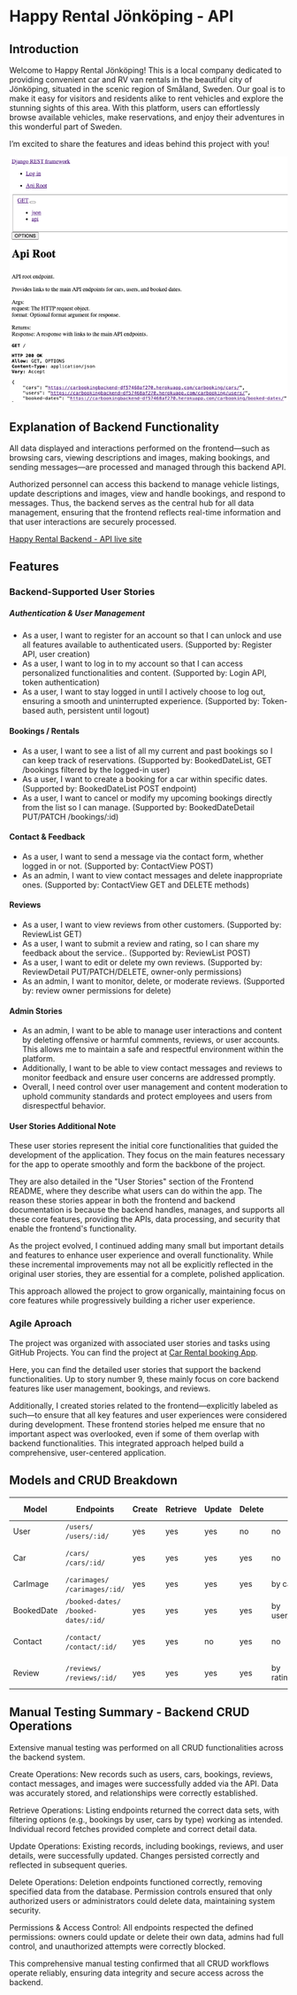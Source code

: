 # Happy Rental Jönköping - API 

## Introduction 

Welcome to Happy Rental Jönköping!
This is a local company dedicated to providing convenient car and RV van rentals in the beautiful city of Jönköping, situated in the scenic region of Småland, Sweden. Our goal is to make it easy for visitors and residents alike to rent vehicles and explore the stunning sights of this area. With this platform, users can effortlessly browse available vehicles, make reservations, and enjoy their adventures in this wonderful part of Sweden.  

I’m excited to share the features and ideas behind this project with you!

![API-Backend](static/images/screenshots/apiimage.png)

## Explanation of Backend Functionality

All data displayed and interactions performed on the frontend—such as browsing cars, viewing descriptions and images, making bookings, and sending messages—are processed and managed through this backend API.  

Authorized personnel can access this backend to manage vehicle listings, update descriptions and images, view and handle bookings, and respond to messages. Thus, the backend serves as the central hub for all data management, ensuring that the frontend reflects real-time information and that user interactions are securely processed.



[Happy Rental Backend - API live site](https://carbookingbackend-df57468af270.herokuapp.com/)

## Features

### Backend-Supported User Stories

##### Authentication & User Management

* As a user, I want to register for an account so that I can unlock and use all features available to authenticated users.
(Supported by: Register API, user creation)
* As a user, I want to log in to my account so that I can access personalized functionalities and content.
(Supported by: Login API, token authentication)
* As a user, I want to stay logged in until I actively choose to log out, ensuring a smooth and uninterrupted experience.
(Supported by: Token-based auth, persistent until logout)

#### Bookings / Rentals

* As a user, I want to see a list of all my current and past bookings so I can keep track of reservations.
(Supported by: BookedDateList, GET /bookings filtered by the logged-in user)
* As a user, I want to create a booking for a car within specific dates.
(Supported by: BookedDateList POST endpoint)
* As a user, I want to cancel or modify my upcoming bookings directly from the list so I can manage.
(Supported by: BookedDateDetail PUT/PATCH /bookings/:id)

#### Contact & Feedback

* As a user, I want to send a message via the contact form, whether logged in or not.
(Supported by: ContactView POST)
* As an admin, I want to view contact messages and delete inappropriate ones.
(Supported by: ContactView GET and DELETE methods)

#### Reviews

* As a user, I want to view reviews from other customers.
(Supported by: ReviewList GET)
* As a user, I want to submit a review and rating, so I can share my feedback about the service..
(Supported by: ReviewList POST)
* As a user, I want to edit or delete my own reviews.
(Supported by: ReviewDetail PUT/PATCH/DELETE, owner-only permissions)
* As an admin, I want to monitor, delete, or moderate reviews.
(Supported by: review owner permissions for delete)

#### Admin Stories 

* As an admin, I want to be able to manage user interactions and content by deleting offensive or harmful comments, reviews, or user accounts. This allows me to maintain a safe and respectful environment within the platform.
* Additionally, I want to be able to view contact messages and reviews to monitor feedback and ensure user concerns are addressed promptly.
* Overall, I need control over user management and content moderation to uphold community standards and protect employees and users from disrespectful behavior.

#### User Stories Additional Note

These user stories represent the initial core functionalities that guided the development of the application. They focus on the main features necessary for the app to operate smoothly and form the backbone of the project. 

They are also detailed in the "User Stories" section of the Frontend README, where they describe what users can do within the app. The reason these stories appear in both the frontend and backend documentation is because the backend handles, manages, and supports all these core features, providing the APIs, data processing, and security that enable the frontend's functionality.

As the project evolved, I continued adding many small but important details and features to enhance user experience and overall functionality. While these incremental improvements may not all be explicitly reflected in the original user stories, they are essential for a complete, polished application.

This approach allowed the project to grow organically, maintaining focus on core features while progressively building a richer user experience.

### Agile Aproach

The project was organized with associated user stories and tasks using GitHub Projects. You can find the project at [Car Rental booking App](https://github.com/users/Yuss76A/projects/10/views/1).

Here, you can find the detailed user stories that support the backend functionalities. Up to story number 9, these mainly focus on core backend features like user management, bookings, and reviews.

Additionally, I created stories related to the frontend—explicitly labeled as such—to ensure that all key features and user experiences were considered during development. These frontend stories helped me ensure that no important aspect was overlooked, even if some of them overlap with backend functionalities. This integrated approach helped build a comprehensive, user-centered application.

## Models and CRUD Breakdown

| Model        | Endpoints                     | Create   | Retrieve | Update   | Delete   | Filters                     | Text Search | Permissions                     |
|--------------|-------------------------------|----------|----------|----------|----------|-----------------------------|-------------|----------------------------------|
| User         | `/users/`<br>`/users/:id/`    | yes      | yes      | yes      | no       | no                          | no          | Self or Admin for updates        |
| Car          | `/cars/`<br>`/cars/:id/`      | yes      | yes      | yes      | yes      | no                          | no          | Admin-only for modifications     |
| CarImage     | `/carimages/`<br>`/carimages/:id/`| yes  | yes      | yes      | yes      | by car                      | no          | Unrestricted                     |
| BookedDate   | `/booked-dates/`<br>`/booked-dates/:id/` | yes | yes | yes      | yes      | by user/car/date            | no          | Owner or Admin for modifications |
| Contact      | `/contact/`<br>`/contact/:id/`| yes      | yes      | no       | yes      | no                          | no          | Admin-only for view/delete       |
| Review       | `/reviews/`<br>`/reviews/:id/`| yes      | yes      | yes      | yes      | by rating/user/date         | no          | Owner or Admin for modifications |

## Manual Testing Summary - Backend CRUD Operations

Extensive manual testing was performed on all CRUD functionalities across the backend system.

Create Operations:
New records such as users, cars, bookings, reviews, contact messages, and images were successfully added via the API. Data was accurately stored, and relationships were correctly established.

Retrieve Operations:
Listing endpoints returned the correct data sets, with filtering options (e.g., bookings by user, cars by type) working as intended. Individual record fetches provided complete and correct detail data.

Update Operations:
Existing records, including bookings, reviews, and user details, were successfully updated. Changes persisted correctly and reflected in subsequent queries.

Delete Operations:
Deletion endpoints functioned correctly, removing specified data from the database. Permission controls ensured that only authorized users or administrators could delete data, maintaining system security.

Permissions & Access Control:
All endpoints respected the defined permissions: owners could update or delete their own data, admins had full control, and unauthorized attempts were correctly blocked.

This comprehensive manual testing confirmed that all CRUD workflows operate reliably, ensuring data integrity and secure access across the backend.